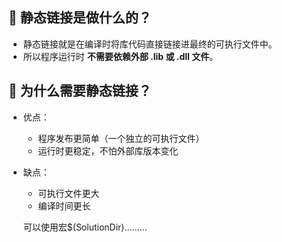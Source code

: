 ## 📌 静态链接是做什么的？

- 静态链接就是在编译时将库代码直接链接进最终的可执行文件中。
- 所以程序运行时 **不需要依赖外部 .lib 或 .dll 文件**。

## 🧠 为什么需要静态链接？

- 优点：
  - 程序发布更简单（一个独立的可执行文件）
  - 运行时更稳定，不怕外部库版本变化
- 缺点：
  - 可执行文件更大
  - 编译时间更长

  可以使用宏$(SolutionDir)...\...\...
